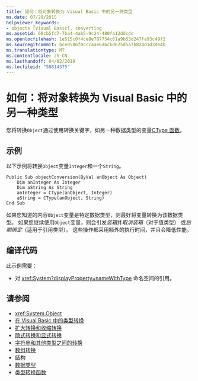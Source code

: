 ```yaml
---
title: 如何：将对象转换为 Visual Basic 中的另一种类型
ms.date: 07/20/2015
helpviewer_keywords:
- objects [Visual Basic], converting
ms.assetid: 60cb5fc7-7ba4-4ab5-9c24-480fa12ddcdc
ms.openlocfilehash: 1e515c0f4ce8e787754c61a9b53d247fa93c49f2
ms.sourcegitcommit: bce0586f0cccaae6d6cbd625d5a7b824d1d3de4b
ms.translationtype: MT
ms.contentlocale: zh-CN
ms.lasthandoff: 04/02/2019
ms.locfileid: "58814375"
---
```

# <a name="how-to-convert-an-object-to-another-type-in-visual-basic"></a>如何：将对象转换为 Visual Basic 中的另一种类型
您将转换`Object`通过使用转换关键字，如另一种数据类型的变量[CType 函数](../../../../visual-basic/language-reference/functions/ctype-function.md)。  
  
## <a name="example"></a>示例  
 以下示例将转换`Object`变量`Integer`和一个`String`。  
  
```  
Public Sub objectConversion(ByVal anObject As Object)  
    Dim anInteger As Integer  
    Dim aString As String  
    anInteger = CType(anObject, Integer)  
    aString = CType(anObject, String)  
End Sub  
```  
  
 如果您知道的内容`Object`变量是特定数据类型，则最好将变量转换为该数据类型。 如果您继续使用`Object`变量，则会引发*装箱*并*取消装箱*（对于值类型） 或*后期绑定*（适用于引用类型）。 这些操作都采用额外的执行时间，并且会降低性能。  
  
## <a name="compiling-the-code"></a>编译代码  
 此示例需要：  
  
-   对 <xref:System?displayProperty=nameWithType> 命名空间的引用。  
  
## <a name="see-also"></a>请参阅

- <xref:System.Object>
- [在 Visual Basic 中的类型转换](../../../../visual-basic/programming-guide/language-features/data-types/type-conversions.md)
- [扩大转换和收缩转换](../../../../visual-basic/programming-guide/language-features/data-types/widening-and-narrowing-conversions.md)
- [隐式转换和显式转换](../../../../visual-basic/programming-guide/language-features/data-types/implicit-and-explicit-conversions.md)
- [字符串和其他类型之间的转换](../../../../visual-basic/programming-guide/language-features/data-types/conversions-between-strings-and-other-types.md)
- [数组转换](../../../../visual-basic/programming-guide/language-features/data-types/array-conversions.md)
- [结构](../../../../visual-basic/programming-guide/language-features/data-types/structures.md)
- [数据类型](../../../../visual-basic/language-reference/data-types/index.md)
- [类型转换函数](../../../../visual-basic/language-reference/functions/type-conversion-functions.md)

